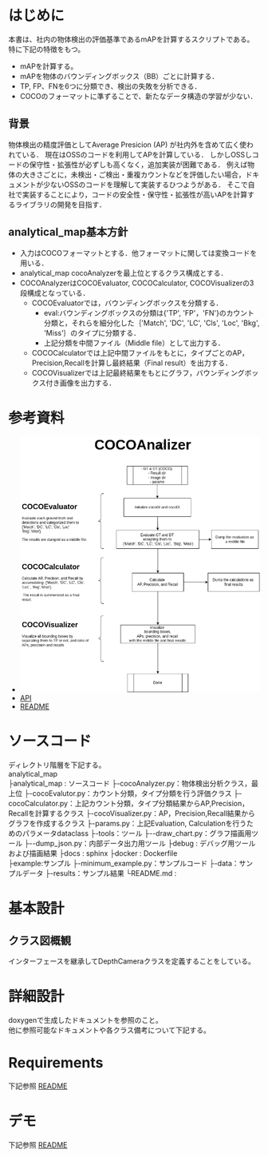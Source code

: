 # はじめに
本書は、社内の物体検出の評価基準であるmAPを計算するスクリプトである。特に下記の特徴をもつ。
- mAPを計算する。
- mAPを物体のバウンディングボックス（BB）ごとに計算する．
- TP, FP、FNを6つに分類でき、検出の失敗を分析できる．
- COCOのフォーマットに準ずることで、新たなデータ構造の学習が少ない．
## 背景
物体検出の精度評価としてAverage Presicion (AP) が社内外を含めて広く使われている．
現在はOSSのコードを利用してAPを計算している．
しかしOSSしコードの保守性・拡張性が必ずしも高くなく，追加実装が困難である．
例えば物体の大きさごとに，未検出・ご検出・重複カウントなどを評価したい場合，ドキュメントが少ないOSSのコードを理解して実装するひつようがある．
そこで自社で実装することにより，コードの安全性・保守性・拡張性が高いAPを計算するライブラリの開発を目指す．
## analytical_map基本方針  
* 入力はCOCOフォーマットとする．他フォーマットに関しては変換コードを用いる．
* analytical_map cocoAnalyzerを最上位とするクラス構成とする．
* COCOAnalyzerはCOCOEvaluator, COCOCalculator, COCOVisualizerの3段構成となっている．
  * COCOEvaluatorでは，バウンディングボックスを分類する．
    * eval:バウンディングボックスの分類は{'TP', 'FP'，'FN'}のカウント分類と，それらを細分化した｛'Match', 'DC', 'LC', 'Cls', 'Loc', 'Bkg', 'Miss'｝のタイプに分類する．
    * 上記分類を中間ファイル（Middle file）として出力する．
  * COCOCalculatorでは上記中間ファイルをもとに，タイプごとのAP，Precision,Recallを計算し最終結果（Final result）を出力する．
  * COCOVisualizerでは上記最終結果をもとにグラフ，バウンディングボックス付き画像を出力する．
 
# 参考資料
* ![Use flow chart](docs/figures/use_flow.drawio.png) 
* [API](https://ryotayoneyama.github.io/analytical_map/)
* [README](README.md)
  
# ソースコード
ディレクトリ階層を下記する。  
analytical_map  
├analytical_map : ソースコード
├-cocoAnalyzer.py：物体検出分析クラス，最上位
├-cocoEvalutor.py：カウント分類，タイプ分類を行う評価クラス
├-cocoCalculator.py：上記カウント分類，タイプ分類結果からAP,Precision，Recallを計算するクラス
├-cocoVisualizer.py：AP，Precision,Recall結果からグラフを作成するクラス
├-params.py：上記Evaluation, Calculationを行うためのパラメータdataclass
├-tools：ツール
├--draw_chart.py：グラフ描画用ツール
├--dump_json.py：内部データ出力用ツール
├debug : デバッグ用ツールおよび描画結果
├docs : sphinx
├docker : Dockerfile  
├example:サンプル
├-minimum_example.py：サンプルコード
├-data：サンプルデータ
├-results：サンプル結果
└README.md :   


# 基本設計
## クラス図概観
インターフェースを継承してDepthCameraクラスを定義することをしている。

# 詳細設計
doxygenで生成したドキュメントを参照のこと。  
他に参照可能なドキュメントや各クラス備考について下記する。

# Requirements
下記参照
[README](README.md)
# デモ
下記参照
[README](README.md)